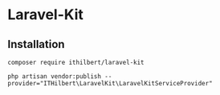 # Laravel-Kit

## Installation

```
composer require ithilbert/laravel-kit

php artisan vendor:publish --provider="ITHilbert\LaravelKit\LaravelKitServiceProvider"
```
